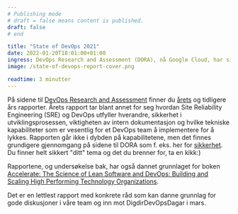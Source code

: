 ```yaml
---
# Publishing mode
# draft = false means content is published. 
draft: false
# end

title: "State of DevOps 2021"
date: 2022-01-20T18:01:00+01:00
ingress: DevOps Research and Assessment (DORA), nå Google Cloud, har siden 2014 utgitt rapporten State of DevOps. En rapport som fokuserer på leveransekapasiteten til utviklingsteam og hvilke praksiser og kapabiliteter som påvirker den - og ikke minst hvordan bedre leveransekapasiteten.
image: /state-of-devops-report-cover.png

readtime: 3 minutter
---
```


På sidene til [DevOps Research and Assessment](https://www.devops-research.com/research.html) finner du [årets](https://services.google.com/fh/files/misc/state-of-devops-2021.pdf) og tidligere års rapporter. Årets rapport tar blant annet for seg hvordan Site Reliability Engineering (SRE) og DevOps utfyller hverandre, sikkerhet i utviklingsprosessen, viktigheten av intern dokumentasjon og hvilke tekniske kapabiliteter som er vesentlig for et DevOps team å implementere for å lykkes. Rapporten går ikke i dybden på kapabilitetene, men det finnes grundigere gjennomgang på sidene til DORA som f. eks. her for [sikkerhet](https://cloud.google.com/architecture/devops/devops-tech-shifting-left-on-security). Du finner helt sikkert "ditt" tema og det du brenner for, ta en kikk:)

Rapportene, og undersøkelse bak, har også dannet grunnlaget for boken [Accelerate: The Science of Lean Software and DevOps: Building and Scaling High Performing Technology Organizations](https://www.adlibris.com/no/bok/accelerate-9781942788331?gclid=CjwKCAiA55mPBhBOEiwANmzoQqB4t3kq2E7DOls0e4Rx6THlmqX1-xFUeLbHtlMTAUuHdcI90Ph4LxoCn4oQAvD_BwE).

Det er en lettlest rapport med konkrete råd som kan danne grunnlag for gode diskusjoner i våre team og inn mot DigdirDevOpsDagar i mars.